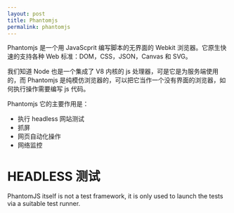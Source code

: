 ```yaml
---
layout: post
title: Phantomjs
permalink: phantomjs
---
```


Phantomjs 是一个用 JavaScprit 编写脚本的无界面的 Webkit 浏览器。它原生快速的支持各种 Web 标准：DOM，CSS，JSON，Canvas 和 SVG。

我们知道 Node 也是一个集成了 V8 内核的 js 处理器，可是它是为服务端使用的，而 Phantomjs 是纯模仿浏览器的，可以把它当作一个没有界面的浏览器，如何执行操作需要编写 js 代码。

Phantomjs 它的主要作用是：

- 执行 headless 网站测试
- 抓屏
- 网页自动化操作
- 网络监控


# HEADLESS 测试


PhantomJS itself is not a test framework, it is only used to launch the tests via a suitable test runner.
